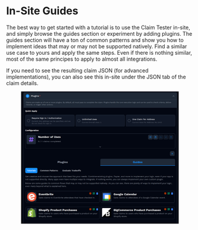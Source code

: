 # In-Site Guides

The best way to get started with a tutorial is to use the Claim Tester in-site, and simply browse the guides section or experiment by adding plugins. The guides section will have a ton of common patterns and show you how to implement ideas that may or may not be supported natively. Find a similar use case to yours and apply the same steps. Even if there is nothing similar, most of the same principes to apply to almost all integrations.

If you need to see the resulting claim JSON (for advanced implementations), you can also see this in-site under the JSON tab of the claim details.

<figure><img src="../../../.gitbook/assets/image (2) (1) (1) (1) (1) (1) (1) (1) (1) (1) (1).png" alt=""><figcaption></figcaption></figure>

